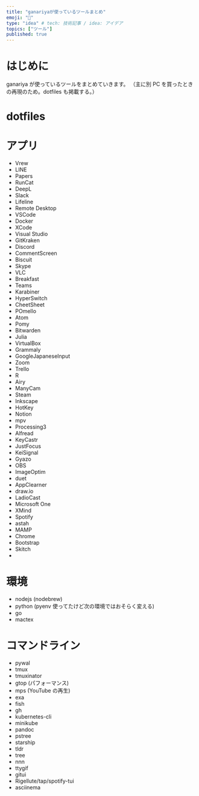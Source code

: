 ```yaml
---
title: "ganariyaが使っているツールまとめ"
emoji: "🐥"
type: "idea" # tech: 技術記事 / idea: アイデア
topics: ["ツール"]
published: true
---
```


# はじめに

ganariya が使っているツールをまとめていきます。
（主に別 PC を買ったときの再現のため。dotfiles も掲載する。）

# dotfiles

# アプリ

- Vrew
- LINE
- Papers
- RunCat
- DeepL
- Slack
- Lifeline
- Remote Desktop
- VSCode
- Docker
- XCode
- Visual Studio
- GitKraken
- Discord
- CommentScreen
- Biscuit
- Skype
- VLC
- Breakfast
- Teams
- Karabiner
- HyperSwitch
- CheetSheet
- POmello
- Atom
- Pomy
- Bitwarden
- Julia
- VirtualBox
- Grammaly
- GoogleJapaneseInput
- Zoom
- Trello
- R
- Airy
- ManyCam
- Steam
- Inkscape
- HotKey
- Notion
- mpv
- Processing3
- Alfread
- KeyCastr
- JustFocus
- KeiSignal
- Gyazo
- OBS
- ImageOptim
- duet
- AppClearner
- draw.io
- LadioCast
- Microsoft One
- XMind
- Spotify
- astah
- MAMP
- Chrome
- Bootstrap
- Skitch
- 

# 環境

- nodejs (nodebrew)
- python (pyenv 使ってたけど次の環境ではおそらく変える)
- go
- mactex

# コマンドライン

- pywal
- tmux
- tmuxinator
- gtop (パフォーマンス)
- mps (YouTube の再生)
- exa
- fish
- gh
- kubernetes-cli
- minikube
- pandoc
- pstree
- starship
- tldr
- tree
- nnn
- ttygif
- gitui
- Rigellute/tap/spotify-tui
- asciinema
